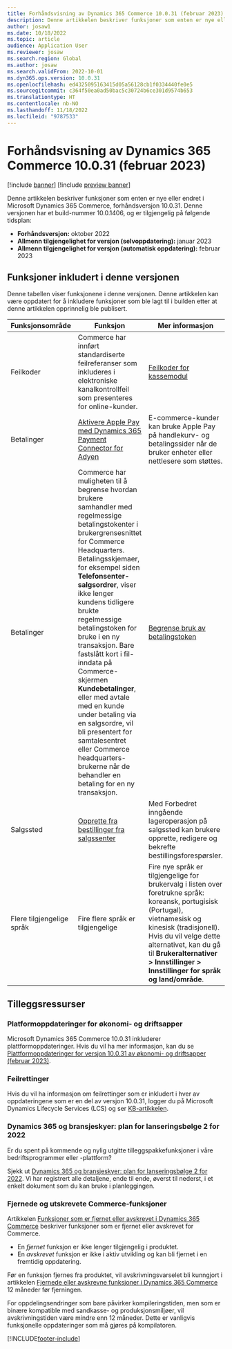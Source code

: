 ```yaml
---
title: Forhåndsvisning av Dynamics 365 Commerce 10.0.31 (februar 2023)
description: Denne artikkelen beskriver funksjoner som enten er nye eller endret i Microsoft Dynamics 365 Commerce 10.0.31.
author: josaw1
ms.date: 10/18/2022
ms.topic: article
audience: Application User
ms.reviewer: josaw
ms.search.region: Global
ms.author: josaw
ms.search.validFrom: 2022-10-01
ms.dyn365.ops.version: 10.0.31
ms.openlocfilehash: ed4325095163415d05a56128cb1f0334440fe0e5
ms.sourcegitcommit: c364f50ea0ad50bac5c30724b6ce301d9574b653
ms.translationtype: HT
ms.contentlocale: nb-NO
ms.lasthandoff: 11/18/2022
ms.locfileid: "9787533"
---
```

# <a name="preview-of-dynamics-365-commerce-10031-february-2023"></a>Forhåndsvisning av Dynamics 365 Commerce 10.0.31 (februar 2023)

[!include [banner](../includes/banner.md)]
[!include [preview banner](../includes/preview-banner.md)]

Denne artikkelen beskriver funksjoner som enten er nye eller endret i Microsoft Dynamics 365 Commerce, forhåndsversjon 10.0.31. Denne versjonen har et build-nummer 10.0.1406, og er tilgjengelig på følgende tidsplan:

- **Forhåndsversjon:** oktober 2022
- **Allmenn tilgjengelighet for versjon (selvoppdatering):** januar 2023
- **Allmenn tilgjengelighet for versjon (automatisk oppdatering):** februar 2023

## <a name="features-included-in-this-release"></a>Funksjoner inkludert i denne versjonen

Denne tabellen viser funksjonene i denne versjonen. Denne artikkelen kan være oppdatert for å inkludere funksjoner som ble lagt til i builden etter at denne artikkelen opprinnelig ble publisert.

| Funksjonsområde | Funksjon | Mer informasjon | Aktivert av   |
|---|---|---|---|
| Feilkoder | Commerce har innført standardiserte feilreferanser som inkluderes i elektroniske kanalkontrollfeil som presenteres for online-kunder.| [Feilkoder for kassemodul](../checkout-module-error-codes.md)  | Aktivert som standard |
| Betalinger | [Aktivere Apple Pay med Dynamics 365 Payment Connector for Adyen](/dynamics365-release-plan/2022wave2/commerce/dynamics365-commerce/enable-apple-pay-dynamics-365-payment-connector-adyen)  | E-commerce-kunder kan bruke Apple Pay på handlekurv- og betalingssider når de bruker enheter eller nettlesere som støttes. | Valg for utvikler |
| Betalinger  |  Commerce har muligheten til å begrense hvordan brukere samhandler med regelmessige betalingstokenter i brukergrensesnittet for Commerce Headquarters. Betalingsskjemaer, for eksempel siden **Telefonsenter-salgsordrer**, viser ikke lenger kundens tidligere brukte regelmessige betalingstoken for bruke i en ny transaksjon. Bare fastslått kort i fil-inndata på Commerce-skjermen **Kundebetalinger**, eller med avtale med en kunde under betaling via en salgsordre, vil bli presentert for samtalesentret eller Commerce headquarters-brukerne når de behandler en betaling for en ny transaksjon. | [Begrense bruk av betalingstoken](../dev-itpro/limit-token-usage.md)  |  Funksjonsbehandling<p>*Begrens bruk av betalingstoken til ordrekontekst*  |
| Salgssted | [Opprette fra bestillinger fra salgssenter](/dynamics365-release-plan/2022wave2/commerce/dynamics365-commerce/create-purchase-orders-pos)  |  Med Forbedret inngående lageroperasjon på salgssted kan brukere opprette, redigere og bekrefte bestillingsforespørsler. |  Funksjonsbehandling<p>*Mulighet til å opprette bestillingsforespørsel på salgsstedet*   |
| Flere tilgjengelige språk | Fire flere språk er tilgjengelige | Fire nye språk er tilgjengelige for brukervalg i listen over foretrukne språk: koreansk, portugisisk (Portugal), vietnamesisk og kinesisk (tradisjonell). Hvis du vil velge dette alternativet, kan du gå til **Brukeralternativer \> Innstillinger \> Innstillinger for språk og land/område**. | Lokaliserte innstillinger |  



## <a name="additional-resources"></a>Tilleggsressurser

### <a name="platform-updates-for-finance-and-operations-apps"></a>Platformoppdateringer for økonomi- og driftsapper

Microsoft Dynamics 365 Commerce 10.0.31 inkluderer plattformoppdateringer. Hvis du vil ha mer informasjon, kan du se [Plattformoppdateringer for versjon 10.0.31 av økonomi- og driftsapper (februar 2023)](../../fin-ops-core/dev-itpro/get-started/whats-new-platform-updates-10-0-31.md). 
  

### <a name="bug-fixes"></a>Feilrettinger

Hvis du vil ha informasjon om feilrettinger som er inkludert i hver av oppdateringene som er en del av versjon 10.0.31, logger du på Microsoft Dynamics Lifecycle Services (LCS) og ser [KB-artikkelen](https://fix.lcs.dynamics.com/Issue/Details?bugId=758525).

### <a name="dynamics-365-and-industry-clouds-2022-release-wave-2-plan"></a>Dynamics 365 og bransjeskyer: plan for lanseringsbølge 2 for 2022

Er du spent på kommende og nylig utgitte tilleggspakkefunksjoner i våre bedriftsprogrammer eller -plattform?

Sjekk ut [Dynamics 365 og bransjeskyer: plan for lanseringsbølge 2 for 2022](/dynamics365-release-plan/2022wave2/). Vi har registrert alle detaljene, ende til ende, øverst til nederst, i et enkelt dokument som du kan bruke i planleggingen.

### <a name="removed-and-deprecated-commerce-features"></a>Fjernede og utskrevete Commerce-funksjoner

Artikkelen [Funksjoner som er fjernet eller avskrevet i Dynamics 365 Commerce](removed-deprecated-features-commerce.md) beskriver funksjoner som er fjernet eller avskrevet for Commerce.

- En *fjernet* funksjon er ikke lenger tilgjengelig i produktet.
- En *avskrevet* funksjon er ikke i aktiv utvikling og kan bli fjernet i en fremtidig oppdatering.

Før en funksjon fjernes fra produktet, vil avskrivningsvarselet bli kunngjort i artikkelen [Fjernede eller avskrevne funksjoner i Dynamics 365 Commerce](removed-deprecated-features-commerce.md) 12 måneder før fjerningen.


For oppdelingsendringer som bare påvirker kompileringstiden, men som er binære kompatible med sandkasse- og produksjonsmiljøer, vil avskrivningstiden være mindre enn 12 måneder. Dette er vanligvis funksjonelle oppdateringer som må gjøres på kompilatoren.

[!INCLUDE[footer-include](../../includes/footer-banner.md)]
